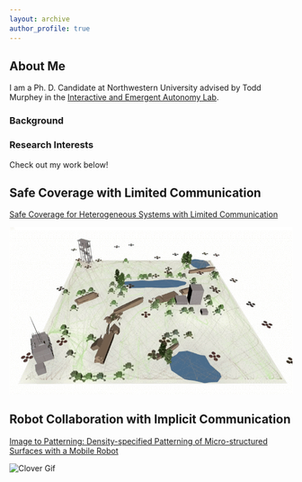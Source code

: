 ```yaml
---
layout: archive
author_profile: true
---
```


## About Me

I am a Ph. D. Candidate at Northwestern University advised by Todd Murphey in the [Interactive and Emergent Autonomy Lab](https://murpheylab.github.io/).
### Background

### Research Interests
Check out my work below!

## Safe Coverage with Limited Communication
[Safe Coverage for Heterogeneous Systems with Limited Communication](https://ieeexplore.ieee.org/abstract/document/10669222)

![Swarm Gif](assets/img/multi-agent-clip.gif)


## Robot Collaboration with Implicit Communication
[Image to Patterning: Density-specified Patterning of Micro-structured Surfaces with a Mobile Robot](https://ieeexplore.ieee.org/document/10802317 'Link title')

![Clover Gif](assets/img/cropped_clover_experiment.gif)


